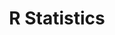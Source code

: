 ---
title: R Statistics
menu:
  sidebar:
    name: R Statistics
    identifier: r-stat
    weight: 300
---